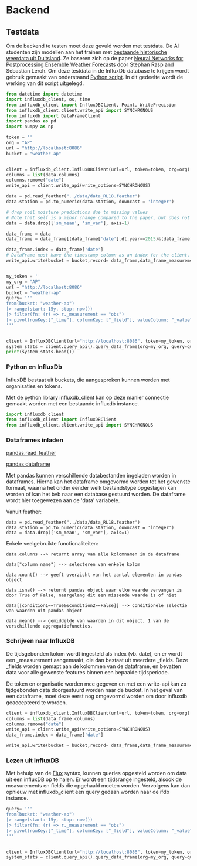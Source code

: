 # Backend

##  Testdata

Om de backend te testen moet deze gevuld worden met testdata.
De AI studenten zijn modellen aan het trainen met [bestaande historische weerdata uit Duitsland](https://figshare.com/articles/dataset/PPNN_full_data_feather_format_/13516301/1). Ze baseren zich op de paper [Neural Networks for Postprocessing Ensemble Weather Forecasts](https://journals.ametsoc.org/view/journals/mwre/146/11/mwr-d-18-0187.1.xml) door Stephan Rasp and Sebastian Lerch. Om deze testdata in de InfluxDb database te krijgen wordt gebruik gemaakt van onderstaand [Python script](./assets/InfluxDBConnect.py). In dit gedeelte wordt de werking van dit script uitgelegd.

```python
from datetime import datetime
import influxdb_client, os, time
from influxdb_client import InfluxDBClient, Point, WritePrecision
from influxdb_client.client.write_api import SYNCHRONOUS
from influxdb import DataFrameClient
import pandas as pd
import numpy as np

token = ''
org = "AP"
url = "http://localhost:8086"
bucket = "weather-ap"


client = influxdb_client.InfluxDBClient(url=url, token=token, org=org)
columns = list(data.columns)
columns.remove("date")
write_api = client.write_api(write_options=SYNCHRONOUS)

data = pd.read_feather("../data/data_RL18.feather")
data.station = pd.to_numeric(data.station, downcast = 'integer')

# drop soil moisture predictions due to missing values
# Note that self is a minor change compared to the paper, but does not have a significant effect
data = data.drop(['sm_mean', 'sm_var'], axis=1)

data_frame = data
data_frame = data_frame[(data_frame['date'].dt.year==2015)&(data_frame['station']==10)]

data_frame.index = data_frame['date']
# DataFrame must have the timestamp column as an index for the client.
write_api.write(bucket = bucket,record= data_frame,data_frame_measurement_name='obs',data_frame_tag_columns=columns)


my_token = ''
my_org = "AP"
url = "http://localhost:8086"
bucket = "weather-ap"
query= '''
from(bucket: "weather-ap")
|> range(start:-15y, stop: now())
|> filter(fn: (r) => r._measurement == "obs")
|> pivot(rowKey:["_time"], columnKey: ["_field"], valueColumn: "_value")
'''


client = InfluxDBClient(url="http://localhost:8086", token=my_token, org=my_org, debug=False)
system_stats = client.query_api().query_data_frame(org=my_org, query=query)
print(system_stats.head())
```





### Python en InfluxDb

InfluxDB bestaat uit buckets, die aangesproken kunnen worden met organisaties en tokens.

Met de python library influxdb_client kan op deze manier connectie gemaakt worden met een bestaande influxdb instance.

```python
import influxdb_client
from influxdb_client import InfluxDBClient
from influxdb_client.client.write_api import SYNCHRONOUS
```



### Dataframes inladen

[pandas.read_feather](https://pandas.pydata.org/docs/reference/api/pandas.read_feather.html)

[pandas dataframe](https://pandas.pydata.org/docs/user_guide/dsintro.html#dataframe)

Met pandas kunnen verschillende databestanden ingeladen worden in dataframes. Hierna kan het dataframe omgevormd worden tot het gewenste formaat, waarna het onder eender welk bestandstype opgeslagen kan worden of kan het bvb naar een database gestuurd worden.
De dataframe wordt hier toegewezen aan de 'data' variabele.

Vanuit feather:
```
data = pd.read_feather("../data/data_RL18.feather")
data.station = pd.to_numeric(data.station, downcast = 'integer')
data = data.drop(['sm_mean', 'sm_var'], axis=1)
```
Enkele veelgebruikte functionaliteiten:
```
data.columns --> returnt array van alle kolomnamen in de dataframe

data["column_name"] --> selecteren van enkele kolom

data.count() --> geeft overzicht van het aantal elementen in pandas object

data.isna() --> returnt pandas object waar elke waarde vervangen is door True of False, naargelang dit een missende waarde is of niet

data[[condition1==True&&condition2==False]] --> conditionele selectie van waarden uit pandas object

data.mean() --> gemiddelde van waarden in dit object, 1 van de verschillende aggregatiefuncties.
```



### Schrijven naar InfluxDB

De tijdsgebonden kolom wordt ingesteld als index (vb. date), en er wordt een _measurement aangemaakt, die dan bestaat uit meerdere _fields. Deze _fields worden gemapt aan de kolommen van de dataframe, en bevatten data voor alle gewenste features binnen een bepaalde tijdsperiode.

De token en organisatie worden mee gegeven en met een write-api kan zo tijdgebonden data doorgestuurd worden naar de bucket. In het geval van een dataframe, moet deze eerst nog omgevormd worden om door influxdb geaccepteerd te worden.

```python
client = influxdb_client.InfluxDBClient(url=url, token=token, org=org)
columns = list(data_frame.columns)
columns.remove("date")
write_api = client.write_api(write_options=SYNCHRONOUS)
data_frame.index = data_frame['date']

write_api.write(bucket = bucket,record= data_frame,data_frame_measurement_name='obs',data_frame_tag_columns=columns)
```



### Lezen uit InfluxDB

Met behulp van de [Flux](https://fluxcd.io/flux/) syntax, kunnen queries opgesteld worden om data uit een influxDB op te halen. Er wordt een tijdsrange ingesteld, alsook de measurements en fields die opgehaald moeten worden. Vervolgens kan dan opnieuw met influxdb_client een query gedaan worden naar de ifdb instance.


```python
query= '''
from(bucket: "weather-ap")
|> range(start:-15y, stop: now())
|> filter(fn: (r) => r._measurement == "obs")
|> pivot(rowKey:["_time"], columnKey: ["_field"], valueColumn: "_value")
'''


client = InfluxDBClient(url="http://localhost:8086", token=my_token, org=my_org, debug=False)
system_stats = client.query_api().query_data_frame(org=my_org, query=query)
```
